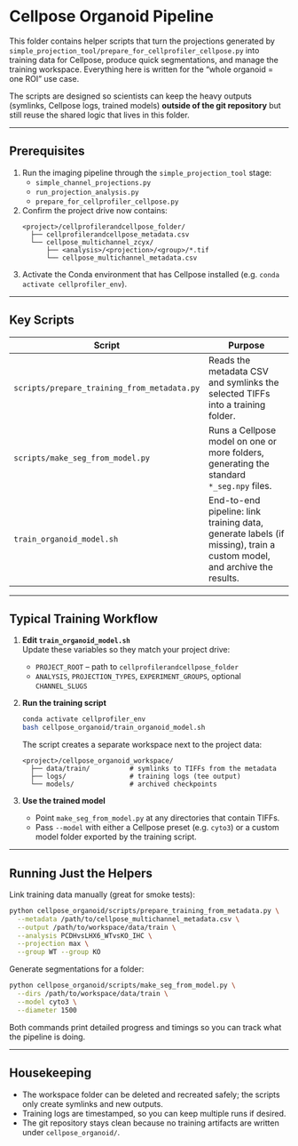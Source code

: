 # Cellpose Organoid Pipeline

This folder contains helper scripts that turn the projections generated by
`simple_projection_tool/prepare_for_cellprofiler_cellpose.py` into training data
for Cellpose, produce quick segmentations, and manage the training workspace.
Everything here is written for the “whole organoid = one ROI” use case.

The scripts are designed so scientists can keep the heavy outputs (symlinks,
Cellpose logs, trained models) **outside of the git repository** but still reuse
the shared logic that lives in this folder.

---

## Prerequisites

1. Run the imaging pipeline through the `simple_projection_tool` stage:
   - `simple_channel_projections.py`
   - `run_projection_analysis.py`
   - `prepare_for_cellprofiler_cellpose.py`
2. Confirm the project drive now contains:
   ```
   <project>/cellprofilerandcellpose_folder/
     ├── cellprofilerandcellpose_metadata.csv
     └── cellpose_multichannel_zcyx/
         ├── <analysis>/<projection>/<group>/*.tif
         └── cellpose_multichannel_metadata.csv
   ```
3. Activate the Conda environment that has Cellpose installed
   (e.g. `conda activate cellprofiler_env`).

---

## Key Scripts

| Script | Purpose |
| ------ | ------- |
| `scripts/prepare_training_from_metadata.py` | Reads the metadata CSV and symlinks the selected TIFFs into a training folder. |
| `scripts/make_seg_from_model.py` | Runs a Cellpose model on one or more folders, generating the standard `*_seg.npy` files. |
| `train_organoid_model.sh` | End-to-end pipeline: link training data, generate labels (if missing), train a custom model, and archive the results. |

---

## Typical Training Workflow

1. **Edit `train_organoid_model.sh`**  
   Update these variables so they match your project drive:
   - `PROJECT_ROOT` – path to `cellprofilerandcellpose_folder`
   - `ANALYSIS`, `PROJECTION_TYPES`, `EXPERIMENT_GROUPS`, optional `CHANNEL_SLUGS`

2. **Run the training script**
   ```bash
   conda activate cellprofiler_env
   bash cellpose_organoid/train_organoid_model.sh
   ```
   The script creates a separate workspace next to the project data:
   ```
   <project>/cellpose_organoid_workspace/
     ├── data/train/          # symlinks to TIFFs from the metadata
     ├── logs/                # training logs (tee output)
     └── models/              # archived checkpoints
   ```

3. **Use the trained model**
   - Point `make_seg_from_model.py` at any directories that contain TIFFs.
   - Pass `--model` with either a Cellpose preset (e.g. `cyto3`) or a custom
     model folder exported by the training script.

---

## Running Just the Helpers

Link training data manually (great for smoke tests):
```bash
python cellpose_organoid/scripts/prepare_training_from_metadata.py \
  --metadata /path/to/cellpose_multichannel_metadata.csv \
  --output /path/to/workspace/data/train \
  --analysis PCDHvsLHX6_WTvsKO_IHC \
  --projection max \
  --group WT --group KO
```

Generate segmentations for a folder:
```bash
python cellpose_organoid/scripts/make_seg_from_model.py \
  --dirs /path/to/workspace/data/train \
  --model cyto3 \
  --diameter 1500
```

Both commands print detailed progress and timings so you can track what the
pipeline is doing.

---

## Housekeeping

- The workspace folder can be deleted and recreated safely; the scripts only
  create symlinks and new outputs.
- Training logs are timestamped, so you can keep multiple runs if desired.
- The git repository stays clean because no training artifacts are written
  under `cellpose_organoid/`.


